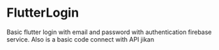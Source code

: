# FlutterLogin
Basic flutter login with email and password with authentication firebase service. Also is a basic code connect with API jikan
